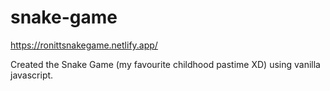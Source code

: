 # snake-game

https://ronittsnakegame.netlify.app/

Created the Snake Game (my favourite childhood pastime XD) using vanilla javascript. 
 